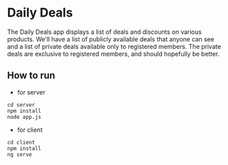 # Daily Deals

The Daily Deals app displays a list of deals and discounts on various products. We'll have a list of publicly available deals that anyone can see and a list of private deals available only to registered members. The private deals are exclusive to registered members, and should hopefully be better.

## How to run
- for server 
```
cd server
npm install
node app.js
```
- for client
```
cd client
npm install
ng serve
```

